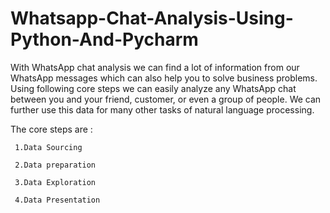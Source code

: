 # Whatsapp-Chat-Analysis-Using-Python-And-Pycharm
With WhatsApp chat analysis we can find a lot of information from our WhatsApp messages which can also help you to solve business problems. 
Using following core steps we can easily analyze any WhatsApp chat between you and your friend, customer, or even a group of people. We can further use this data for many other tasks of natural language processing.

The core steps are :

     1.Data Sourcing 
  
     2.Data preparation 
  
     3.Data Exploration
  
     4.Data Presentation 
  
